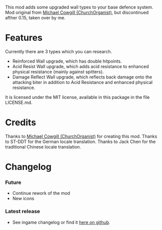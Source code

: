This mod adds some upgraded wall types to your base defence system.
Mod original from [Michael Cowgill (ChurchOrganist)](https://mods.factorio.com/user/ChurchOrganist), but discontinued afther 0.15, taken over by me.

# Features
Currently there are 3 types which you can research.

-  Reinforced Wall upgrade, which has double hitpoints.
-  Acid Resist Wall upgrade, which adds acid resistance to enhanced physical resistance (mainly against spitters).
-  Damage Reflect Wall upgrade, which reflects back damage onto the attacking biter in addition to Acid Resistance and enhanced physical resistance.

It is licensed under the MIT license, available in this package in the file  LICENSE.md.

# Credits
Thanks to [Michael Cowgill (ChurchOrganist)](https://mods.factorio.com/user/ChurchOrganist) for creating this mod.
Thanks to ST-DDT for the German locale translation.
Thanks to Jack Chen for the traditional Chinese locale translation.

# Changelog
### Future
+ Continue rework of the mod
+ New icons
### Latest release
+ See ingame changelog or find it [here on github](https://github.com/LovelySanta/FactorioMod-ReinforcedWalls/blob/master/changelog.txt).
